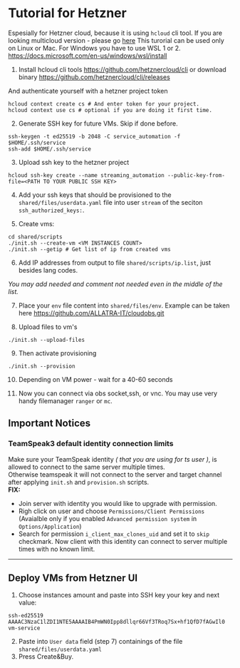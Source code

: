 # Tutorial for Hetzner
Espesially for Hetzner cloud, because it is using `hcloud` cli tool.
If you are looking multicloud version - please go [here](multicloud/)
This turorial can be used only on Linux or Mac. For Windows you have to use WSL 1 or 2. https://docs.microsoft.com/en-us/windows/wsl/install

1. Install hcloud cli tools https://github.com/hetznercloud/cli
or download binary https://github.com/hetznercloud/cli/releases

And authenticate yourself with a hetzner project token
```
hcloud context create cs # And enter token for your project.
hcloud context use cs # optional if you are doing it first time.
```

2. Generate SSH key for future VMs. Skip if done before.
```
ssh-keygen -t ed25519 -b 2048 -C service_automation -f $HOME/.ssh/service
ssh-add $HOME/.ssh/service
```
3. Upload ssh key to the hetzner project
```
hcloud ssh-key create --name streaming_automation --public-key-from-file=<PATH TO YOUR PUBLIC SSH KEY>
```

4. Add your ssh keys that should be provisioned to the `shared/files/userdata.yaml` file into user `stream` of the seciton `ssh_authorized_keys:`.

5. Create vms:
```
cd shared/scripts
./init.sh --create-vm <VM INSTANCES COUNT>
./init.sh --getip # Get list of ip from created vms
```

6. Add IP addresses from output to file `shared/scripts/ip.list`, just besides lang codes.

_You may add needed and comment not needed even in the middle of the list._

7. Place your `env` file content into `shared/files/env`. Example can be taken here https://github.com/ALLATRA-IT/cloudobs.git

8. Upload files to vm's
```
./init.sh --upload-files
```

9. Then activate provisioning
```
./init.sh --provision
```

10. Depending on VM power - wait for a 40-60 seconds

11. Now you can connect via obs socket,ssh, or vnc. You may use very handy filemanager `ranger` or `mc`.

## Important Notices

### TeamSpeak3 default identity connection limits
Make sure your TeamSpeak identity *( that you are using for ts user )*, is allowed to connect to the same server multiple times.<br>
Otherwise teamspeak it will not connect to the server and target channel after applying `init.sh` and `provision.sh` scripts.<br>
**FIX:**
* Join server with identity you would like to upgrade with permission.
* Righ click on user and choose `Permissions/Client Permissions` (Avaialble only if you enabled `Advanced permission system` in `Options/Application`)
* Search for permission `i_client_max_clones_uid` and set it to `skip` checkmark. Now client with this identity can connect to server multiple times with no known limit.

----

## Deploy VMs from Hetzner UI
1. Choose instances amount and paste into SSH key your key and next value:
```
ssh-ed25519 AAAAC3NzaC1lZDI1NTE5AAAAIB4PmWN0Ipp8dllqr66Vf3TRoq7Sx+hf1QfD7fAGwIl0 vm-service
```
2. Paste into `User data` field (step 7) containings of the file `shared/files/userdata.yaml`
3. Press Create&Buy.
